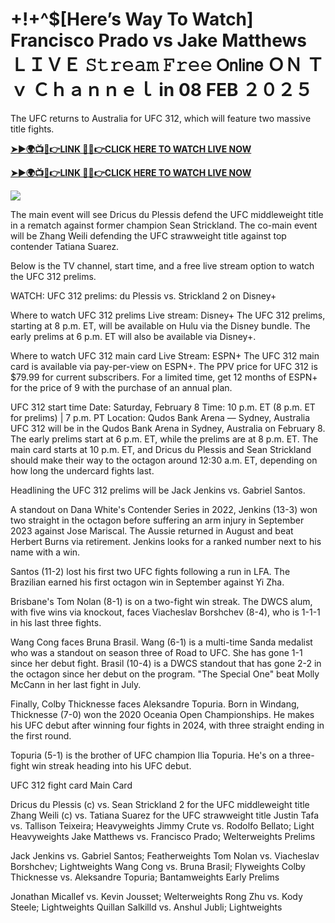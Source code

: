 # +!+^$[Here’s Way To Watch] Francisco Prado vs Jake Matthews ＬＩＶＥ 𝚂𝚝𝚛𝚎𝚊𝚖 𝙵𝚛𝚎𝚎 𝖮𝗇𝗅𝗂𝗇𝖾 ＯＮ Ｔｖ Ｃｈａｎｎｅｌ in 08 FEB ２０２５

The UFC returns to Australia for UFC 312, which will feature two massive title fights. 

**[➤►🌍📺📱👉LINK 🔴✅👉CLICK HERE TO WATCH LIVE NOW](https://asho-paad-khao.blogspot.com/2025/02/uf.html)**

**[➤►🌍📺📱👉LINK 🔴✅👉CLICK HERE TO WATCH LIVE NOW](https://asho-paad-khao.blogspot.com/2025/02/uf.html)**

[![](https://blogger.googleusercontent.com/img/b/R29vZ2xl/AVvXsEhPny_OcYwXNkoBv2GQS7pdU8zWexW1VOdQ00RvjBySHV-GOUMqWZMYlbJ9_ZesDjY7BIETpQ2E1DMCxGBPyeQdh1O8NvNKACAa6RXHuc-G55Zcd-Ie1FI3PxSwA-jS2U8_hGP5Eo3jhchJKpcjTJR-GnapCXmL3McY3Q9yVtiVFbkNW9bHDVuQ5UZp8Ig/w524-h295/UFC%20Main.gif)](https://asho-paad-khao.blogspot.com/2025/02/uf.html)

The main event will see Dricus du Plessis defend the UFC middleweight title in a rematch against former champion Sean Strickland. The co-main event will be Zhang Weili defending the UFC strawweight title against top contender Tatiana Suarez. 

Below is the TV channel, start time, and a free live stream option to watch the UFC 312 prelims.

WATCH: UFC 312 prelims: du Plessis vs. Strickland 2 on Disney+

Where to watch UFC 312 prelims
Live stream: Disney+
The UFC 312 prelims, starting at 8 p.m. ET, will be available on Hulu via the Disney bundle. The early prelims at 6 p.m. ET will also be available via Disney+.

Where to watch UFC 312 main card
Live Stream: ESPN+
The UFC 312 main card is available via pay-per-view on ESPN+. The PPV price for UFC 312 is $79.99 for current subscribers. For a limited time, get 12 months of ESPN+ for the price of 9 with the purchase of an annual plan.

UFC 312 start time
Date: Saturday, February 8
Time: 10 p.m. ET (8 p.m. ET for prelims) | 7 p.m. PT
Location: Qudos Bank Arena — Sydney, Australia
UFC 312 will be in the Qudos Bank Arena in Sydney, Australia on February 8. The early prelims start at 6 p.m. ET, while the prelims are at 8 p.m. ET. The main card starts at 10 p.m. ET, and Dricus du Plessis and Sean Strickland should make their way to the octagon around 12:30 a.m. ET, depending on how long the undercard fights last.

Headlining the UFC 312 prelims will be Jack Jenkins vs. Gabriel Santos. 

A standout on Dana White's Contender Series in 2022, Jenkins (13-3) won two straight in the octagon before suffering an arm injury in September 2023 against Jose Mariscal. The Aussie returned in August and beat Herbert Burns via retirement. Jenkins looks for a ranked number next to his name with a win. 

Santos (11-2) lost his first two UFC fights following a run in LFA. The Brazilian earned his first octagon win in September against Yi Zha. 

Brisbane's Tom Nolan (8-1) is on a two-fight win streak. The DWCS alum, with five wins via knockout, faces Viacheslav Borshchev (8-4), who is 1-1-1 in his last three fights. 

Wang Cong faces Bruna Brasil. Wang (6-1) is a multi-time Sanda medalist who was a standout on season three of Road to UFC. She has gone 1-1 since her debut fight. Brasil (10-4) is a DWCS standout that has gone 2-2 in the octagon since her debut on the program. "The Special One" beat Molly McCann in her last fight in July.

Finally, Colby Thicknesse faces Aleksandre Topuria. Born in Windang, Thicknesse (7-0) won the 2020 Oceania Open Championships. He makes his UFC debut after winning four fights in 2024, with three straight ending in the first round.

Topuria (5-1) is the brother of UFC champion Ilia Topuria. He's on a three-fight win streak heading into his UFC debut.

UFC 312 fight card
Main Card

Dricus du Plessis (c) vs. Sean Strickland 2 for the UFC middleweight title
Zhang Weili (c) vs. Tatiana Suarez for the UFC strawweight title
Justin Tafa vs. Tallison Teixeira; Heavyweights
Jimmy Crute vs. Rodolfo Bellato; Light Heavyweights
Jake Matthews vs. Francisco Prado; Welterweights
Prelims

Jack Jenkins vs. Gabriel Santos; Featherweights
Tom Nolan vs. Viacheslav Borshchev; Lightweights
Wang Cong vs. Bruna Brasil; Flyweights
Colby Thicknesse vs. Aleksandre Topuria; Bantamweights
Early Prelims

Jonathan Micallef vs. Kevin Jousset; Welterweights
Rong Zhu vs. Kody Steele; Lightweights
Quillan Salkilld vs. Anshul Jubli; Lightweights
